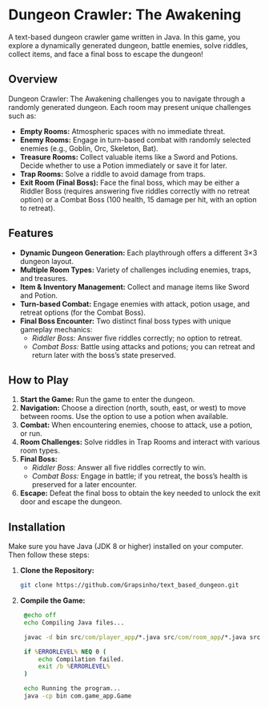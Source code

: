 # Dungeon Crawler: The Awakening

A text-based dungeon crawler game written in Java. In this game, you explore a dynamically generated dungeon, battle enemies, solve riddles, collect items, and face a final boss to escape the dungeon!

## Overview

Dungeon Crawler: The Awakening challenges you to navigate through a randomly generated dungeon. Each room may present unique challenges such as:

- **Empty Rooms:** Atmospheric spaces with no immediate threat.
- **Enemy Rooms:** Engage in turn-based combat with randomly selected enemies (e.g., Goblin, Orc, Skeleton, Bat).
- **Treasure Rooms:** Collect valuable items like a Sword and Potions. Decide whether to use a Potion immediately or save it for later.
- **Trap Rooms:** Solve a riddle to avoid damage from traps.
- **Exit Room (Final Boss):** Face the final boss, which may be either a Riddler Boss (requires answering five riddles correctly with no retreat option) or a Combat Boss (100 health, 15 damage per hit, with an option to retreat).

## Features

- **Dynamic Dungeon Generation:** Each playthrough offers a different 3×3 dungeon layout.
- **Multiple Room Types:** Variety of challenges including enemies, traps, and treasures.
- **Item & Inventory Management:** Collect and manage items like Sword and Potion.
- **Turn-based Combat:** Engage enemies with attack, potion usage, and retreat options (for the Combat Boss).
- **Final Boss Encounter:** Two distinct final boss types with unique gameplay mechanics:
  - _Riddler Boss:_ Answer five riddles correctly; no option to retreat.
  - _Combat Boss:_ Battle using attacks and potions; you can retreat and return later with the boss’s state preserved.

## How to Play

1. **Start the Game:** Run the game to enter the dungeon.
2. **Navigation:** Choose a direction (north, south, east, or west) to move between rooms. Use the option to use a potion when available.
3. **Combat:** When encountering enemies, choose to attack, use a potion, or run.
4. **Room Challenges:** Solve riddles in Trap Rooms and interact with various room types.
5. **Final Boss:**
   - _Riddler Boss:_ Answer all five riddles correctly to win.
   - _Combat Boss:_ Engage in battle; if you retreat, the boss’s health is preserved for a later encounter.
6. **Escape:** Defeat the final boss to obtain the key needed to unlock the exit door and escape the dungeon.

## Installation

Make sure you have Java (JDK 8 or higher) installed on your computer. Then follow these steps:

1. **Clone the Repository:**

   ```bash
   git clone https://github.com/Grapsinho/text_based_dungeon.git
   ```

2. **Compile the Game:**

   ```bat
    @echo off
    echo Compiling Java files...

    javac -d bin src/com/player_app/*.java src/com/room_app/*.java src/com/enemy_app/*.java src/com/game_app/*.java

    if %ERRORLEVEL% NEQ 0 (
        echo Compilation failed.
        exit /b %ERRORLEVEL%
    )

    echo Running the program...
    java -cp bin com.game_app.Game
   ```
